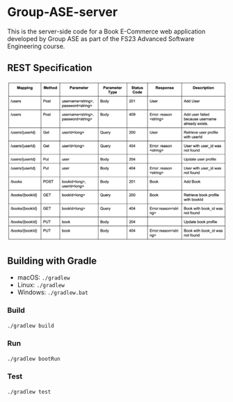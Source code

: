 # Group-ASE-server

This is the server-side code for a Book E-Commerce web application developed by Group ASE as part of the FS23 Advanced Software Engineering course.
## REST Specification




![REST_Specification.png](REST_Specification.png)



## Building with Gradle
-   macOS: `./gradlew`
-   Linux: `./gradlew`
-   Windows: `./gradlew.bat`

### Build

```bash
./gradlew build
```

### Run

```bash
./gradlew bootRun
```

### Test

```bash
./gradlew test
```
